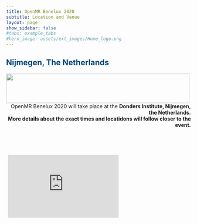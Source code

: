 ```yaml
---
title: OpenMR Benelux 2020
subtitle: Location and Venue
layout: page
show_sidebar: false
#tabs: example_tabs
#hero_image: assets/ext_images/Home_logo.png
---
```


<!-- ## Location and venue information -->

## <span style="color:#004777"> Nijmegen, The Netherlands </span> 

<img style="float: left;" src="../assets/ext_images/location-doodle.jpg" width="500" height="80"> 

<br>
<br>
<br>
<div style="text-align: right">OpenMR Benelux 2020 will take place at the <b>Donders Institute, Nijmegen, the Netherlands<b>.<br>More details about the exact times and locatidons will follow closer to the event.

<br>
<br>
<br>
<br>
<br>

<style>
    .google-maps {
        position: relative;
        padding-bottom: 35%; // This is the aspect ratio
        height: 0;
        overflow: hidden;
    }
    .google-maps iframe {
        position: absolute;
        top: 5px;
        left: 5px;
        width: 60% !important;
        height: 100% !important;
    }                                                                                                                          
</style>    

<div class="google-maps">
<iframe src="https://www.google.com/maps/embed?pb=!1m18!1m12!1m3!1d7284.6116696731115!2d5.854683034990987!3d51.818830478283964!2m3!1f0!2f0!3f0!3m2!1i1024!2i768!4f13.1!3m3!1m2!1s0x47c708eeef1a7ddf%3A0x3383a57205a4a83e!2sDonders!5e0!3m2!1snl!2sbe!4v1565820333583!5m2!1snl!2sbe" width="600" height="450" frameborder="0" style="border:0" allowfullscreen></iframe>
</div>
